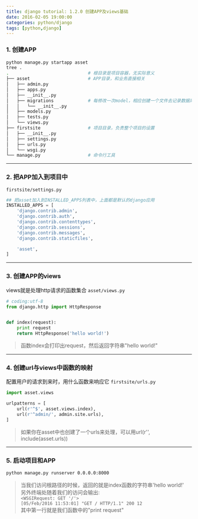 ```yaml
---
title: django tutorial: 1.2.0 创建APP及views基础
date: 2016-02-05 19:00:00
categories: python/django
tags: [python,django]
---
```


### 1. 创建APP
``` bash
python manage.py startapp asset
tree .
.                              # 根目录是项目容器，无实际意义
├── asset                      # APP目录，和业务直接相关
│   ├── admin.py
│   ├── apps.py
│   ├── __init__.py
│   ├── migrations             # 每修改一次model，相应创建一个文件去记录数据库改变
│   │   └── __init__.py
│   ├── models.py
│   ├── tests.py
│   └── views.py
├── firstsite                  # 项目目录，负责整个项目的设置
│   ├── __init__.py
│   ├── settings.py
│   ├── urls.py
│   └── wsgi.py
└── manage.py                  # 命令行工具
```

---

### 2. 把APP加入到项目中
`firstsite/settings.py`
``` python
## 把asset加入到INSTALLED_APPS列表中，上面都是默认的django应用
INSTALLED_APPS = [
    'django.contrib.admin',
    'django.contrib.auth',
    'django.contrib.contenttypes',
    'django.contrib.sessions',
    'django.contrib.messages',
    'django.contrib.staticfiles',

    'asset',
]
```

---

### 3. 创建APP的views
views就是处理http请求的函数集合
`asset/views.py`
``` python
# coding:utf-8
from django.http import HttpResponse


def index(request):
    print request
    return HttpResponse('hello world!')
```
> 函数index会打印出request，然后返回字符串"hello world!"

---

### 4. 创建url与views中函数的映射
配置用户的请求到来时，用什么函数来响应它
`firstsite/urls.py`
``` python
import asset.views

urlpatterns = [
    url(r'^$', asset.views.index),
    url(r'^admin/', admin.site.urls),
]
```
> 如果你在asset中也创建了一个urls来处理，可以用url(r'', include(asset.urls))

---

### 5. 启动项目和APP
``` bash
python manage.py runserver 0.0.0.0:8000
```
> 当我们访问根路径的时候，返回的就是index函数的字符串'hello world!'  
另外终端处随着我们的访问会输出:  
`<WSGIRequest: GET '/'>`  
`[05/Feb/2016 11:53:01] "GET / HTTP/1.1" 200 12`  
其中第一行就是我们函数中的"print request"
